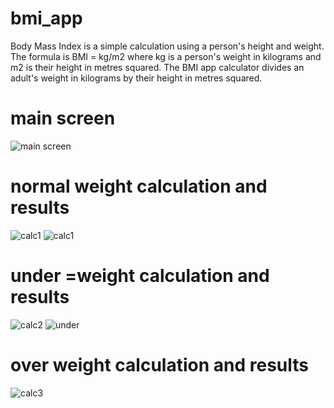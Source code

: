 # bmi_app

Body Mass Index is a simple calculation using a person's height and weight. The formula is BMI = kg/m2 where kg is a person's weight in kilograms and m2 is their height in metres squared.
The BMI  app calculator divides an adult's weight in kilograms by their height in metres squared.

# main screen
![main screen](https://user-images.githubusercontent.com/124202145/224542150-fec5dfe0-d9ac-4f6a-ae5b-e6520a82d6f6.png)

# normal weight calculation and results
![calc1](https://user-images.githubusercontent.com/124202145/224542273-31c99874-5a1d-4a85-b95f-f4834ddf20c0.png)
![calc1](https://user-images.githubusercontent.com/124202145/224542273-31c99874-5a1d-4a85-b95f-f4834ddf20c0.png)


# under =weight calculation and results
![calc2](https://user-images.githubusercontent.com/124202145/224542386-b9c624a6-4ca8-43f1-9cd8-6f9bd5701337.png)
![under](https://user-images.githubusercontent.com/124202145/224542542-cfa9055b-9658-4f24-bb4a-d593976d5d03.png)

# over weight calculation and results
![calc3](https://user-images.githubusercontent.com/124202145/224542714-538998b1-2568-44ac-bc84-0540db4d162b.png)

